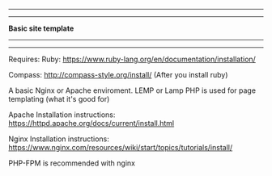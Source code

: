 
***************************************
***************************************
**********Basic site template**********
***************************************
***************************************
Requires:
Ruby:
https://www.ruby-lang.org/en/documentation/installation/

Compass:
http://compass-style.org/install/ (After you install ruby)

A basic Nginx or Apache enviroment. LEMP or Lamp
PHP is used for page templating (what it's good for)

Apache Installation instructions:
https://httpd.apache.org/docs/current/install.html

Nginx Installation instructions:
https://www.nginx.com/resources/wiki/start/topics/tutorials/install/

PHP-FPM is recommended with nginx